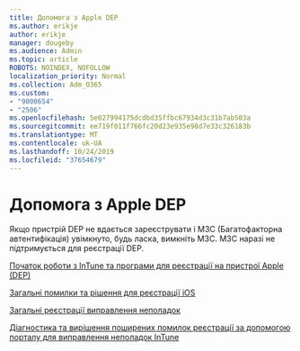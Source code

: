 ```yaml
---
title: Допомога з Apple DEP
ms.author: erikje
author: erikje
manager: dougeby
ms.audience: Admin
ms.topic: article
ROBOTS: NOINDEX, NOFOLLOW
localization_priority: Normal
ms.collection: Adm_O365
ms.custom:
- "9000654"
- "2506"
ms.openlocfilehash: 5e027994175dcdbd35ffbc67934d3c31b7ab503a
ms.sourcegitcommit: ee719f011f766fc20d23e935e98d7e33c326183b
ms.translationtype: MT
ms.contentlocale: uk-UA
ms.lasthandoff: 10/24/2019
ms.locfileid: "37654679"
---
```

# <a name="help-with-apple-dep"></a>Допомога з Apple DEP

Якщо пристрій DEP не вдається зареєструвати і МЗС (Багатофакторна автентифікація) увімкнуто, будь ласка, вимкніть МЗС. МЗС наразі не підтримується для реєстрації DEP.

[Початок роботи з InTune та програми для реєстрації на пристрої Apple (DEP)](https://docs.microsoft.com/intune/enrollment/device-enrollment-program-enroll-ios)

[Загальні помилки та рішення для реєстрації iOS](https://docs.microsoft.com/intune/enrollment/troubleshoot-ios-enrollment-errors)

[Загальні реєстрації виправлення неполадок](https://docs.microsoft.com/intune/enrollment/troubleshoot-device-enrollment-in-intune)

[Діагностика та вирішення поширених помилок реєстрації за допомогою порталу для виправлення неполадок InTune](https://docs.microsoft.com/intune/fundamentals/help-desk-operators)


